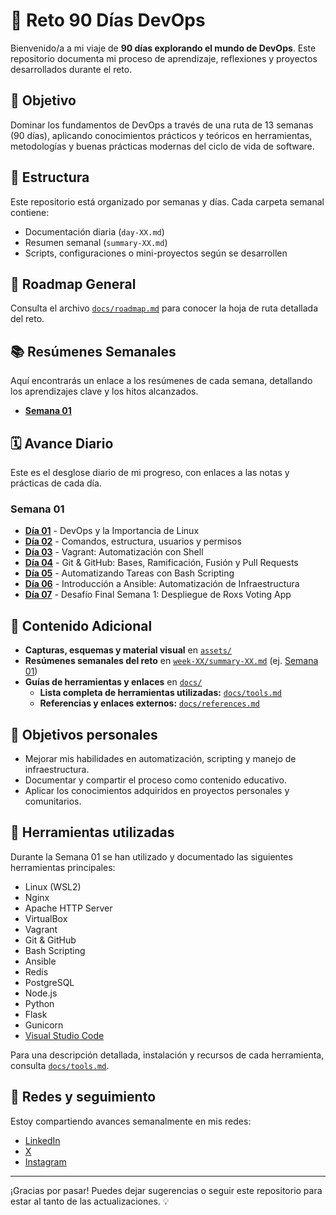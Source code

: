 # 🚀 Reto 90 Días DevOps

Bienvenido/a a mi viaje de **90 días explorando el mundo de DevOps**. Este repositorio documenta mi proceso de aprendizaje, reflexiones y proyectos desarrollados durante el reto.

## 📌 Objetivo

Dominar los fundamentos de DevOps a través de una ruta de 13 semanas (90 días), aplicando conocimientos prácticos y teóricos en herramientas, metodologías y buenas prácticas modernas del ciclo de vida de software.

## 📅 Estructura

Este repositorio está organizado por semanas y días. Cada carpeta semanal contiene:

- Documentación diaria (`day-XX.md`)
- Resumen semanal (`summary-XX.md`)
- Scripts, configuraciones o mini-proyectos según se desarrollen

## 🧭 Roadmap General

Consulta el archivo [`docs/roadmap.md`](./docs/roadmap.md) para conocer la hoja de ruta detallada del reto.

## 📚 Resúmenes Semanales

Aquí encontrarás un enlace a los resúmenes de cada semana, detallando los aprendizajes clave y los hitos alcanzados.

- [**Semana 01**](./week-01/summary-01.md)

## 🗓️ Avance Diario

Este es el desglose diario de mi progreso, con enlaces a las notas y prácticas de cada día.

### Semana 01

- [**Día 01**](./week-01/day-01/day-01.md) - DevOps y la Importancia de Linux
- [**Día 02**](./week-01/day-02/day-02.md) - Comandos, estructura, usuarios y permisos
- [**Día 03**](./week-01/day-03/day-03.md) - Vagrant: Automatización con Shell
- [**Día 04**](./week-01/day-04/day-04.md) - Git & GitHub: Bases, Ramificación, Fusión y Pull Requests
- [**Día 05**](./week-01/day-05/day-05.md) - Automatizando Tareas con Bash Scripting
- [**Día 06**](./week-01/day-06/day-06.md) - Introducción a Ansible: Automatización de Infraestructura
- [**Día 07**](./week-01/day-07/day-07.md) - Desafío Final Semana 1: Despliegue de Roxs Voting App

## 📸 Contenido Adicional

- **Capturas, esquemas y material visual** en [`assets/`](./assets)
- **Resúmenes semanales del reto** en [`week-XX/summary-XX.md`](./week-01/summary-01.md) (ej. [Semana 01](./week-01/summary-01.md))
- **Guías de herramientas y enlaces** en [`docs/`](./docs)
    - **Lista completa de herramientas utilizadas:** [`docs/tools.md`](./docs/tools.md)
    - **Referencias y enlaces externos:** [`docs/references.md`](./docs/references.md)

## 🎯 Objetivos personales

- Mejorar mis habilidades en automatización, scripting y manejo de infraestructura.
- Documentar y compartir el proceso como contenido educativo.
- Aplicar los conocimientos adquiridos en proyectos personales y comunitarios.

## 🧩 Herramientas utilizadas

Durante la Semana 01 se han utilizado y documentado las siguientes herramientas principales:

- Linux (WSL2)
- Nginx
- Apache HTTP Server
- VirtualBox
- Vagrant
- Git & GitHub
- Bash Scripting
- Ansible
- Redis
- PostgreSQL
- Node.js
- Python
- Flask
- Gunicorn
- [Visual Studio Code](https://code.visualstudio.com/)

Para una descripción detallada, instalación y recursos de cada herramienta, consulta [`docs/tools.md`](./docs/tools.md).

## 🔗 Redes y seguimiento

Estoy compartiendo avances semanalmente en mis redes:

- [LinkedIn](https://www.linkedin.com/moises-cisneros)
- [X](https://www.x.com/cisn3ronauta)
- [Instagram](https://www.instagram.com/mois_escisneros)

---

¡Gracias por pasar! Puedes dejar sugerencias o seguir este repositorio para estar al tanto de las actualizaciones. 💡
